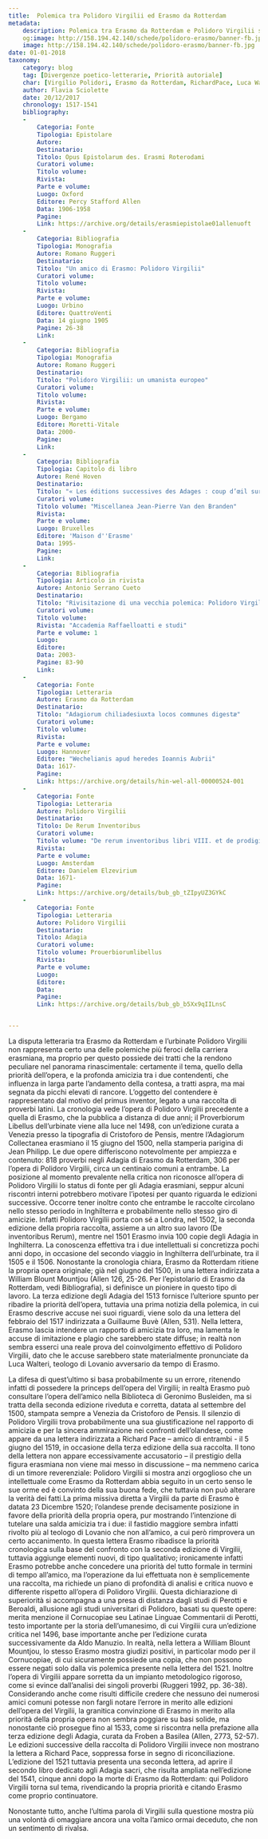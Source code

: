 ```yaml
---
title:  Polemica tra Polidoro Virgilii ed Erasmo da Rotterdam 
metadata:
	description: Polemica tra Erasmo da Rotterdam e Polidoro Virgilii sulla priorità degli Adagia,raccolta di proverbi latini.
	og:image: http://158.194.42.140/schede/polidoro-erasmo/banner-fb.jpg
	image: http://158.194.42.140/schede/polidoro-erasmo/banner-fb.jpg
date: 01-01-2018
taxonomy:
	category: blog
    tag: [Divergenze poetico-letterarie, Priorità autoriale]
    char: [Virgilio Polidori, Erasmo da Rotterdam, RichardPace, Luca Walteri,William Blount Mountjou]
    author: Flavia Sciolette
    date: 20/12/2017
    chronology: 1517-1541
    bibliography:
	-
	    Categoria: Fonte
	    Tipologia: Epistolare
	    Autore: 
	    Destinatario: 
	    Titolo: Opus Epistolarum des. Erasmi Roterodami
	    Curatori volume: 
	    Titolo volume: 
	    Rivista: 
	    Parte e volume: 
	    Luogo: Oxford
	    Editore: Percy Stafford Allen
	    Data: 1906-1958
	    Pagine: 
	    Link: https://archive.org/details/erasmiepistolae01allenuoft
	-
	    Categoria: Bibliografia
	    Tipologia: Monografia
	    Autore: Romano Ruggeri
	    Destinatario: 
	    Titolo: "Un amico di Erasmo: Polidoro Virgilii"
	    Curatori volume: 
	    Titolo volume: 
	    Rivista: 
	    Parte e volume: 
	    Luogo: Urbino
	    Editore: QuattroVenti
	    Data: 14 giugno 1905
	    Pagine: 26-38
	    Link: 
	-
	    Categoria: Bibliografia
	    Tipologia: Monografia
	    Autore: Romano Ruggeri
	    Destinatario: 
	    Titolo: "Polidoro Virgilii: un umanista europeo"
	    Curatori volume: 
	    Titolo volume: 
	    Rivista: 
	    Parte e volume: 
	    Luogo: Bergamo
	    Editore: Moretti-Vitale
	    Data: 2000-
	    Pagine: 
	    Link: 
	-
	    Categoria: Bibliografia
	    Tipologia: Capitolo di libro
	    Autore: René Hoven
	    Destinatario: 
	    Titolo: "« Les éditions successives des Adages : coup d’œil sur les sources et les méthodes de travail d’Érasme"
	    Curatori volume: 
	    Titolo volume: "Miscellanea Jean-Pierre Van den Branden"
	    Rivista: 
	    Parte e volume: 
	    Luogo: Bruxelles
	    Editore: 'Maison d''Erasme'
	    Data: 1995-
	    Pagine: 
	    Link: 
	-
	    Categoria: Bibliografia
	    Tipologia: Articolo in rivista
	    Autore: Antonio Serrano Cueto
	    Destinatario: 
	    Titolo: "Rivisitazione di una vecchia polemica: Polidoro Virgilio ed Erasmo da Rotterdam sul primato degli Adagia "
	    Curatori volume: 
	    Titolo volume: 
	    Rivista: "Accademia Raffaelloatti e studi"
	    Parte e volume: 1
	    Luogo: 
	    Editore: 
	    Data: 2003-
	    Pagine: 83-90
	    Link: 
	-
	    Categoria: Fonte
	    Tipologia: Letteraria
	    Autore: Erasmo da Rotterdam
	    Destinatario: 
	    Titolo: "Adagiorum chiliadesiuxta locos communes digestæ"
	    Curatori volume: 
	    Titolo volume: 
	    Rivista: 
	    Parte e volume: 
	    Luogo: Hannover
	    Editore: "Wechelianis apud heredes Ioannis Aubrii"
	    Data: 1617-
	    Pagine: 
	    Link: https://archive.org/details/hin-wel-all-00000524-001
	-
	    Categoria: Fonte
	    Tipologia: Letteraria
	    Autore: Polidoro Virgilii
	    Destinatario: 
	    Titolo: De Rerum Inventoribus
	    Curatori volume: 
	    Titolo volume: "De rerum inventoribus libri VIII. et de prodigiis libri III. Cum indicibus locupletissimis"
	    Rivista: 
	    Parte e volume: 
	    Luogo: Amsterdam
	    Editore: Danielem Elzevirium
	    Data: 1671-
	    Pagine: 
	    Link: https://archive.org/details/bub_gb_tZIpyUZ3GYkC
	-
	    Categoria: Fonte
	    Tipologia: Letteraria
	    Autore: Polidoro Virgilii
	    Destinatario: 
	    Titolo: Adagia 
	    Curatori volume: 
	    Titolo volume: Prouerbiorumlibellus
	    Rivista: 
	    Parte e volume: 
	    Luogo: 
	    Editore: 
	    Data: 
	    Pagine: 
	    Link: https://archive.org/details/bub_gb_b5Xx9qIILnsC


---
```


La disputa letteraria tra Erasmo da Rotterdam e l’urbinate Polidoro Virgilii non rappresenta certo una delle polemiche più feroci della carriera erasmiana, ma proprio per questo possiede dei tratti che la rendono peculiare nel panorama rinascimentale: certamente il tema, quello della priorità dell’opera, e la profonda amicizia tra i due contendenti, che influenza in larga parte l’andamento della contesa, a tratti aspra, ma mai segnata da picchi elevati di rancore. L’oggetto del contendere è rappresentato dal motivo del primus inventor, legato a una raccolta di proverbi latini. La cronologia vede l’opera di Polidoro Virgilii precedente a quella di Erasmo, che la pubblica a distanza di due anni; il Proverbiorum Libellus dell’urbinate viene alla luce nel 1498, con un’edizione curata a Venezia presso la tipografia di Cristoforo de Pensis, mentre l’Adagiorum Collectanea erasmiano il 15 giugno del 1500, nella stamperia parigina di Jean Philipp. Le due opere differiscono notevolmente per ampiezza e contenuto: 818 proverbi negli Adagia di Erasmo da Rotterdam, 306 per l’opera di Polidoro Virgilii, circa un centinaio comuni a entrambe. La posizione al momento prevalente nella critica non riconosce all’opera di Polidoro Virgilii lo status di fonte per gli Adagia erasmiani, seppur alcuni riscontri interni potrebbero motivare l’ipotesi per quanto riguarda le edizioni successive. Occorre tener inoltre conto che entrambe le raccolte circolano nello stesso periodo in Inghilterra e probabilmente nello stesso giro di amicizie. Infatti Polidoro Virgilii porta con sé a Londra, nel 1502, la seconda edizione della propria raccolta, assieme a un altro suo lavoro (De inventoribus Rerum), mentre nel 1501 Erasmo invia 100 copie degli Adagia in Inghilterra. La conoscenza effettiva tra i due intellettuali si concretizza pochi anni dopo, in occasione del secondo viaggio in Inghilterra dell’urbinate, tra il 1505 e il 1506. Nonostante la cronologia chiara, Erasmo da Rotterdam ritiene la propria opera originale; già nel giugno del 1500, in una lettera indirizzata a William Blount Mountjou (Allen 126, 25-26. Per l’epistolario di Erasmo da Rotterdam, vedi Bibliografia), si definisce un pioniere in questo tipo di lavoro. La terza edizione degli Adagia del 1513 fornisce l’ulteriore spunto per ribadire la priorità dell’opera, tuttavia una prima notizia della polemica, in cui Erasmo descrive accuse nei suoi riguardi, viene solo da una lettera del febbraio del 1517 indirizzata a Guillaume Buvè (Allen, 531). Nella lettera, Erasmo lascia intendere un rapporto di amicizia tra loro, ma lamenta le accuse di imitazione e plagio che sarebbero state diffuse; in realtà non sembra esserci una reale prova del coinvolgimento effettivo di Polidoro Virgilii, dato che le accuse sarebbero state materialmente pronunciate da Luca Walteri, teologo di Lovanio avversario da tempo di Erasmo. 

La difesa di quest’ultimo si basa probabilmente su un errore, ritenendo infatti di possedere la princeps dell’opera del Virgilii; in realtà Erasmo può consultare l’opera dell’amico nella Biblioteca di Geronimo Busleiden, ma si tratta della seconda edizione riveduta e corretta, datata al settembre del 1500, stampata sempre a Venezia da Cristoforo de Pensis. Il silenzio di Polidoro Virgilii trova probabilmente una sua giustificazione nel rapporto di amicizia e per la sincera ammirazione nei confronti dell’olandese, come appare da una lettera indirizzata a Richard Pace – amico di entrambi - il 5 giugno del 1519, in occasione della terza edizione della sua raccolta. Il tono della lettera non appare eccessivamente accusatorio – il prestigio della figura erasmiana non viene mai messo in discussione – ma nemmeno carica di un timore reverenziale: Polidoro Virgilii si mostra anzi orgoglioso che un intellettuale come Erasmo da Rotterdam abbia seguito in un certo senso le sue orme ed è convinto della sua buona fede, che tuttavia non può alterare la verità dei fatti.La prima missiva diretta a Virgilii da parte di Erasmo è datata 23 Dicembre 1520; l’olandese prende decisamente posizione in favore della priorità della propria opera, pur mostrando l’intenzione di tutelare una salda amicizia tra i due: il fastidio maggiore sembra infatti rivolto più al teologo di Lovanio che non all’amico, a cui però rimprovera un certo accanimento. In questa lettera Erasmo ribadisce la priorità cronologica sulla base del confronto con la seconda edizione di Virgilii, tuttavia aggiunge elementi nuovi, di tipo qualitativo; ironicamente infatti Erasmo potrebbe anche concedere una priorità del tutto formale in termini di tempo all’amico, ma l’operazione da lui effettuata non è semplicemente una raccolta, ma richiede un piano di profondità di analisi e critica nuovo e differente rispetto all’opera di Polidoro Virgilii. Questa dichiarazione di superiorità si accompagna a una presa di distanza dagli studi di Perotti e Beroaldi, allusione agli studi universitari di Polidoro, basati su queste opere: merita menzione il Cornucopiae seu Latinae Linguae Commentarii di Perotti, testo importante per la storia dell’umanesimo, di cui Virgilii cura un’edizione critica nel 1496, base importante anche per l’edizione curata successivamente da Aldo Manuzio. In realtà, nella lettera a William Blount Mountjou, lo stesso Erasmo mostra giudizi positivi, in particolar modo per il Cornucopiae, di cui sicuramente possiede una copia, che non possono essere negati solo dalla vis polemica presente nella lettera del 1521. Inoltre l’opera di Virgilii appare sorretta da un impianto metodologico rigoroso, come si evince dall’analisi dei singoli proverbi (Ruggeri 1992, pp. 36-38). Considerando anche come risulti difficile credere che nessuno dei numerosi amici comuni potesse non fargli notare l’errore in merito alle edizioni dell’opera del Virgilii, la granitica convinzione di Erasmo in merito alla priorità della propria opera non sembra poggiare su basi solide, ma nonostante ciò prosegue fino al 1533, come si riscontra nella prefazione alla terza edizione degli Adagia, curata da Froben a Basilea (Allen, 2773, 52-57). Le edizioni successive della raccolta di Polidoro Virgilii invece non mostrano la lettera a Richard Pace, soppressa forse in segno di riconciliazione. L’edizione del 1521 tuttavia presenta una seconda lettera, ad aprire il secondo libro dedicato agli Adagia sacri, che risulta ampliata nell’edizione del 1541, cinque anni dopo la morte di Erasmo da Rotterdam: qui Polidoro Virgilii torna sul tema, rivendicando la propria priorità e citando Erasmo come proprio continuatore. 

Nonostante tutto, anche l’ultima parola di Virgilii sulla questione mostra più una volontà di omaggiare ancora una volta l’amico ormai deceduto, che non un sentimento di rivalsa.
